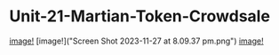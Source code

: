 # Unit-21-Martian-Token-Crowdsale

[image!]("compile.png")
[image!]("Screen Shot 2023-11-27 at 8.09.37 pm.png")
[image!]("deploy.png")
